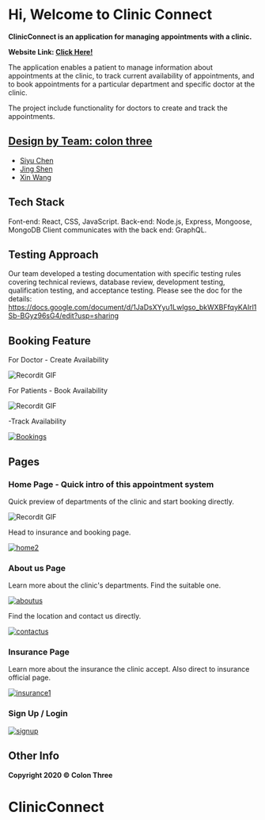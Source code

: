 # Hi, Welcome to Clinic Connect

**ClinicConnect is an application for managing appointments with a clinic.**

**Website Link: [Click Here!](https://clinicconnect-colon3.herokuapp.com/)**



The application enables a patient to manage information about appointments at the clinic, to track current availability of appointments, and to book appointments for a particular department and specific doctor at the clinic. 

The project include functionality for doctors to create and track the appointments.

## [Design by Team: colon three](https://github.ccs.neu.edu/2020FACS5610SV/project-colon_three)
-   [Siyu Chen](https://github.ccs.neu.edu/siyuchen2020)
-   [Jing Shen](https://github.ccs.neu.edu/jshen1110)
-   [Xin Wang](https://github.ccs.neu.edu/carrie016)


## Tech Stack

Font-end: React, CSS, JavaScript. 
Back-end: Node.js, Express, Mongoose, MongoDB 
Client communicates with the back end: GraphQL.

## Testing Approach
Our team developed a testing documentation with specific testing rules covering technical reviews, database review, development testing, qualification testing, and acceptance testing. 
Please see the doc for the details: https://docs.google.com/document/d/1JaDsXYyu1Lwlgso_bkWXBFfqyKAIrl1Sb-BGyz96sG4/edit?usp=sharing

## Booking Feature

For Doctor - Create Availability

![Recordit GIF](https://github.ccs.neu.edu/2020FACS5610SV/project-colon_three/blob/master/image/createA.gif)

For Patients - Book Availability

![Recordit GIF](https://github.ccs.neu.edu/2020FACS5610SV/project-colon_three/blob/master/image/booking.gif)

-Track Availability

<a href="https://ibb.co/2dWrM40"><img src="https://i.ibb.co/M7ZH10y/Bookings.png" alt="Bookings" border="0"></a>


## Pages

### Home Page - Quick intro of this appointment system

Quick preview of departments of the clinic and start booking directly.

![Recordit GIF](https://github.ccs.neu.edu/2020FACS5610SV/project-colon_three/blob/master/image/mainPage.gif)

Head to insurance and booking page.

<a href="https://ibb.co/M26p9f8"><img src="https://i.ibb.co/p0yZnQW/home2.png" alt="home2" border="0"></a>

### About us Page 

Learn more about the clinic's departments. Find the suitable one.

<a href="https://ibb.co/frjKMHv"><img src="https://i.ibb.co/KVTQ6Ww/aboutus1.png" alt="aboutus" border="0"></a>

Find the location and contact us directly.

<a href="https://ibb.co/q7j5B0D"><img src="https://i.ibb.co/4KtdWsF/contactus.png" alt="contactus" border="0"></a>

### Insurance Page 

Learn more about the insurance the clinic accept. Also direct to insurance official page.

<a href="https://ibb.co/ZfbXXTM"><img src="https://i.ibb.co/3TPddhC/insurance1.png" alt="insurance1" border="0"></a>

### Sign Up / Login

<a href="https://ibb.co/GdMgHnz"><img src="https://i.ibb.co/yNkL4dH/signup.png" alt="signup" border="0"></a>


## Other Info

**Copyright 2020 © Colon Three**

# ClinicConnect
